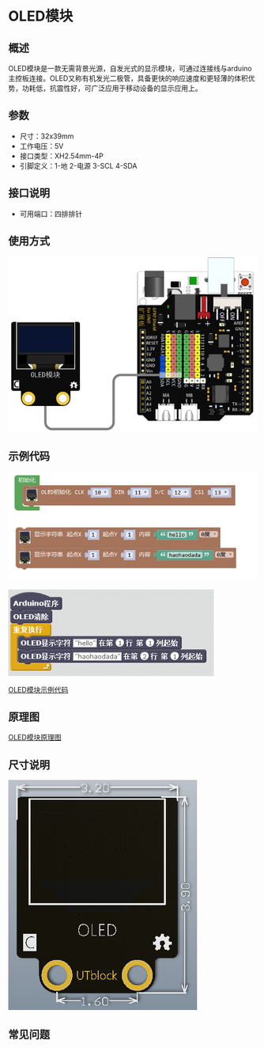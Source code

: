 # OLED模块

## 概述

OLED模块是一款无需背景光源，自发光式的显示模块，可通过连接线与arduino主控板连接。OLED又称有机发光二极管，具备更快的响应速度和更轻薄的体积优势，功耗低，抗震性好，可广泛应用于移动设备的显示应用上。

## 参数

* 尺寸：32x39mm
* 工作电压：5V
* 接口类型：XH2.54mm-4P
* 引脚定义：1-地 2-电源 3-SCL 4-SDA

## 接口说明

* 可用端口：四排排针

## 使用方式

![](../../.gitbook/assets/arduino-26.png)

## 示例代码

![](../../.gitbook/assets/arduino-198.png)

![](../../.gitbook/assets/arduino-49.png)

[OLED模块示例代码](http://www.haohaodada.com/show.php?id=956375)

## 原理图

[OLED模块原理图](https://github.com/Haohaodada-official/docs/blob/master/jiao-xue-chan-pin/pdf/yuan-li-tu/OLED模块.pdf)

## 尺寸说明

![](../../.gitbook/assets/arduino-09.png)

## 常见问题


